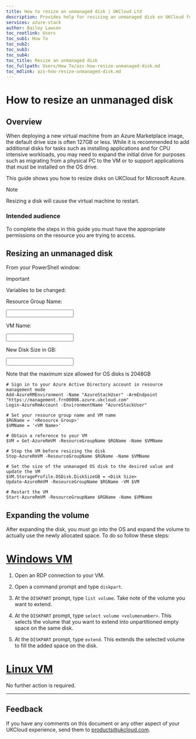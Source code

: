 ```yaml
---
title: How to resize an unmanaged disk | UKCloud Ltd
description: Provides help for resizing an unmanaged disk on UKCloud for Microsoft Azure
services: azure-stack
author: Bailey Lawson
toc_rootlink: Users
toc_sub1: How To
toc_sub2:
toc_sub3:
toc_sub4:
toc_title: Resize an unmanaged disk
toc_fullpath: Users/How To/azs-how-resize-unmanaged-disk.md
toc_mdlink: azs-how-resize-unmanaged-disk.md
---
```


# How to resize an unmanaged disk

## Overview

When deploying a new virtual machine from an Azure Marketplace image, the default drive size is often 127GB or less. While it is recommended to add additional disks for tasks such as installing applications and for CPU intensive workloads, you may need to expand the initial drive for purposes such as migrating from a physical PC to the VM or to support applications that must be installed on the OS drive.

This guide shows you how to resize disks on UKCloud for Microsoft Azure.

> [!NOTE]
> Resizing a disk will cause the virtual machine to restart.

### Intended audience

To complete the steps in this guide you must have the appropriate permissions on the resource you are trying to access.

## Resizing an unmanaged disk

From your PowerShell window:

> [!IMPORTANT]
> Variables to be changed:
>
> Resource Group Name: <form oninput="result.value=name.value" id="ResourceGroup" style="display: inline;" >
> <input  type="text" id="name" name="name" style="display: inline;"/></form>
>
> VM Name: <form oninput="result.value=name.value" id="VMName" style="display: inline;">
> <input  type="text" id="name" name="name" style="display: inline;"/></form>
>
> New Disk Size in GB: <form oninput="result.value=name.value" id="DiskSize" style="display: inline;">
> <input  type="text" id="name" name="name" style="display: inline;"/></form>
>
> Note that the maximum size allowed for OS disks is 2048GB

<pre><code class="language-PowerShell"># Sign in to your Azure Active Directory account in resource management mode
Add-AzureRMEnvironment -Name "AzureStackUser" -ArmEndpoint "https://management.frn00006.azure.ukcloud.com"
Login-AzureRmAccount -EnvironmentName "AzureStackUser"

# Set your resource group name and VM name
$RGName = '<output form="ResourceGroup" name="result" style="display: inline;">&lt;Resource Group&gt;</output>'
$VMName = '<output form="VMName" name="result" style="display: inline;">&lt;VM Name&gt;</output>'

# Obtain a reference to your VM
$VM = Get-AzureRmVM -ResourceGroupName $RGName -Name $VMName

# Stop the VM before resizing the disk
Stop-AzureRmVM -ResourceGroupName $RGName -Name $VMName

# Set the size of the unmanaged OS disk to the desired value and update the VM
$VM.StorageProfile.OSDisk.DiskSizeGB = <output form="DiskSize" name="result" style="display: inline;">&lt;Disk Size&gt;</output>
Update-AzureRmVM -ResourceGroupName $RGName -VM $VM

# Restart the VM
Start-AzureRmVM -ResourceGroupName $RGName -Name $VMName
</code></pre>

## Expanding the volume

After expanding the disk, you must go into the OS and expand the volume to actually use the newly allocated space. To do so follow these steps:

# [Windows VM](#tab/tabid-1)

1. Open an RDP connection to your VM.

2. Open a command prompt and type `diskpart`.

3. At the `DISKPART` prompt, type `list volume`. Take note of the volume you want to extend.

4. At the `DISKPART` prompt, type `select volume <volumenumber>`. This selects the volume that you want to extend into unpartitioned empty space on the same disk.

5. At the `DISKPART` prompt, type `extend`. This extends the selected volume to fill the added space on the disk.

# [Linux VM](#tab/tabid-2)

No further action is required.

***

## Feedback

If you have any comments on this document or any other aspect of your UKCloud experience, send them to <products@ukcloud.com>.
